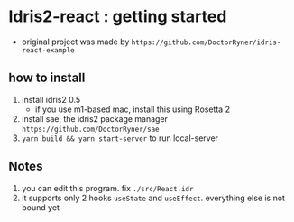 # Idris2-react : getting started
- original project was made by `https://github.com/DoctorRyner/idris-react-example`

## how to install
1. install idris2 0.5
    - if you use m1-based mac, install this using Rosetta 2
2. install sae, the idris2 package manager `https://github.com/DoctorRyner/sae`
3. `yarn build && yarn start-server` to run local-server

## Notes
1. you can edit this program. fix `./src/React.idr`
1. it supports only 2 hooks `useState` and `useEffect`. everything else is not bound yet
